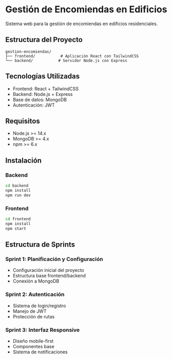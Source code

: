 # Gestión de Encomiendas en Edificios

Sistema web para la gestión de encomiendas en edificios residenciales.

## Estructura del Proyecto

```
gestion-encomiendas/
├── frontend/           # Aplicación React con TailwindCSS
└── backend/           # Servidor Node.js con Express
```

## Tecnologías Utilizadas

- Frontend: React + TailwindCSS
- Backend: Node.js + Express
- Base de datos: MongoDB
- Autenticación: JWT

## Requisitos

- Node.js >= 14.x
- MongoDB >= 4.x
- npm >= 6.x

## Instalación

### Backend

```bash
cd backend
npm install
npm run dev
```

### Frontend

```bash
cd frontend
npm install
npm start
```

## Estructura de Sprints

### Sprint 1: Planificación y Configuración
- Configuración inicial del proyecto
- Estructura base frontend/backend
- Conexión a MongoDB

### Sprint 2: Autenticación
- Sistema de login/registro
- Manejo de JWT
- Protección de rutas

### Sprint 3: Interfaz Responsive
- Diseño mobile-first
- Componentes base
- Sistema de notificaciones 